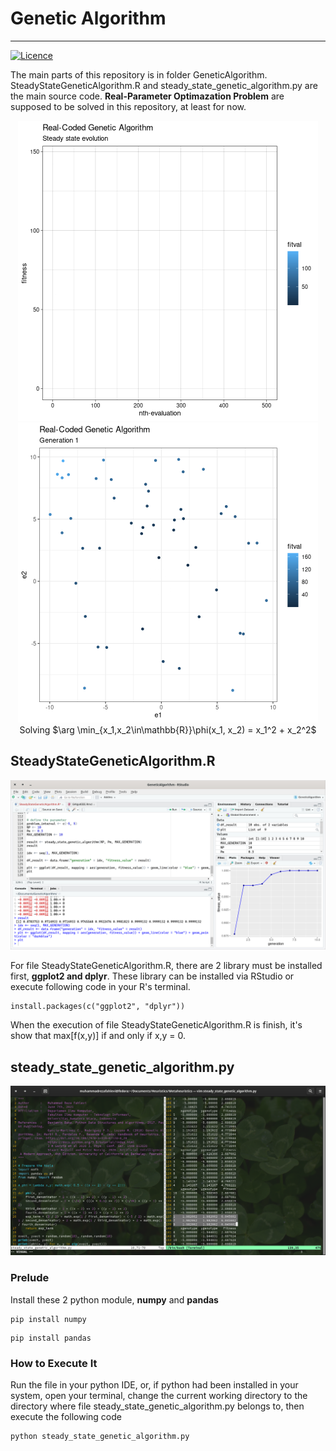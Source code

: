 # Genetic Algorithm
___
[![Licence](https://img.shields.io/github/license/Ileriayo/markdown-badges?style=for-the-badge)](./LICENSE)

The main parts of this repository is in folder GeneticAlgorithm. SteadyStateGeneticAlgorithm.R and steady_state_genetic_algorithm.py are the main source code. **Real-Parameter Optimazation Problem** are supposed to be solved in this repository, at least for now.

<p align="center">
<img alt="arg min spherefun"
     src="https://github.com/m-RezaFahlevi/GeneticAlgorithms/blob/main/GeneticAlgorithm/visualization/logprog1681938132.gif"/><span/>
<img alt="population"
     src="https://github.com/m-RezaFahlevi/GeneticAlgorithms/blob/main/GeneticAlgorithm/visualization/loggen1681938132.gif"/>
     <caption><br/>Solving $\arg \min_{x_1,x_2\in\mathbb{R}}\phi(x_1, x_2) = x_1^2 + x_2^2$</caption>
</p>

## SteadyStateGeneticAlgorithm.R

![](https://github.com/m-RezaFahlevi/GeneticAlgorithms/blob/main/GeneticAlgorithm/www/GeneticAlgorithminRStudio.png)

For file SteadyStateGeneticAlgorithm.R, there are 2 library must be installed first, **ggplot2 and dplyr**. These library can be installed via RStudio or execute following code in your R's terminal.

```{r}
install.packages(c("ggplot2", "dplyr"))
```

When the execution of file SteadyStateGeneticAlgorithm.R is finish, it's show that max[f(x,y)] if and only if x,y = 0.

## steady_state_genetic_algorithm.py

![](https://github.com/m-RezaFahlevi/GeneticAlgorithms/blob/main/GeneticAlgorithm/www/Screenshot-20210623154036-1365x735.png)

### Prelude
Install these 2 python module, **numpy** and **pandas**
```
pip install numpy
```
```
pip install pandas
```
### How to Execute It
Run the file in your python IDE, or, if python had been installed in your system, open your terminal, change the current working directory to the directory where file steady_state_genetic_algorithm.py belongs to, then execute the following code

```
python steady_state_genetic_algorithm.py
```
